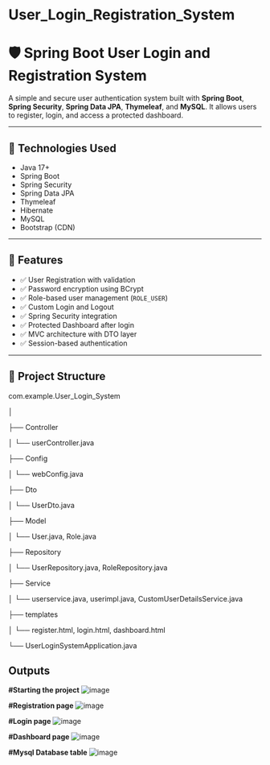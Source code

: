 # User_Login_Registration_System

# 🛡️ Spring Boot User Login and Registration System

A simple and secure user authentication system built with **Spring Boot**, **Spring Security**, **Spring Data JPA**, **Thymeleaf**, and **MySQL**. It allows users to register, login, and access a protected dashboard.

---

## 🔧 Technologies Used

- Java 17+
- Spring Boot
- Spring Security
- Spring Data JPA
- Thymeleaf
- Hibernate
- MySQL
- Bootstrap (CDN)

---

## 📌 Features

- ✅ User Registration with validation
- ✅ Password encryption using BCrypt
- ✅ Role-based user management (`ROLE_USER`)
- ✅ Custom Login and Logout
- ✅ Spring Security integration
- ✅ Protected Dashboard after login
- ✅ MVC architecture with DTO layer
- ✅ Session-based authentication

---

## 📁 Project Structure

com.example.User_Login_System

│

├── Controller

│ └── userController.java

├── Config

│ └── webConfig.java

├── Dto

│ └── UserDto.java

├── Model

│ └── User.java, Role.java

├── Repository

│ └── UserRepository.java, RoleRepository.java

├── Service

│ └── userservice.java, userimpl.java, CustomUserDetailsService.java

├── templates

│ └── register.html, login.html, dashboard.html

└── UserLoginSystemApplication.java

## Outputs

**#Starting the project**
![image](https://github.com/user-attachments/assets/caaf86ba-fa80-4801-abe3-9d63fff342dd)

**#Registration page**
![image](https://github.com/user-attachments/assets/26bfd3be-48bb-44ee-bec4-56a37c25385c)

**#Login page**
![image](https://github.com/user-attachments/assets/f481ec90-64b4-4bd6-82b0-f7a4f38ff5ef)

**#Dashboard page**
![image](https://github.com/user-attachments/assets/0c2c14a0-8da5-4e6f-b35f-16db8baf3e83)

**#Mysql Database table**
![image](https://github.com/user-attachments/assets/16b489cf-1732-4e0a-af90-252b81ab9342)



